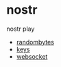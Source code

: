 # nostr
nostr play

- [randombytes](./randombytes.html)
- [keys](./keys.html)
- [websocket](./websocket.html)
